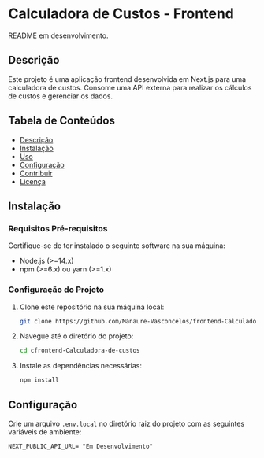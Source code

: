 # Calculadora de Custos - Frontend
README em desenvolvimento.

## Descrição
Este projeto é uma aplicação frontend desenvolvida em Next.js para uma calculadora de custos. Consome uma API externa para realizar os cálculos de custos e gerenciar os dados.

## Tabela de Conteúdos
- [Descrição](#descrição)
- [Instalação](#instalação)
- [Uso](#uso)
- [Configuração](#configuração)
- [Contribuir](#contribuir)
- [Licença](#licença)

## Instalação

### Requisitos Pré-requisitos
Certifique-se de ter instalado o seguinte software na sua máquina:
- Node.js (>=14.x)
- npm (>=6.x) ou yarn (>=1.x)

### Configuração do Projeto
1. Clone este repositório na sua máquina local:
    ```sh
    git clone https://github.com/Manaure-Vasconcelos/frontend-Calculadora-de-custos.git
    ```
2. Navegue até o diretório do projeto:
    ```sh
    cd cfrontend-Calculadora-de-custos
    ```
3. Instale as dependências necessárias:
    ```sh
    npm install
    ```

## Configuração
Crie um arquivo `.env.local` no diretório raiz do projeto com as seguintes variáveis de ambiente:

```env
NEXT_PUBLIC_API_URL= "Em Desenvolvimento"

